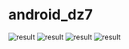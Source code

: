# android_dz7

![result](images/result-1.png)
![result](images/result-2.png)
![result](images/result-3.png)
![result](images/result-4.png)
